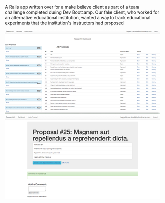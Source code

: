 
A Rails app written over for a make believe client as part of a team challenge completed during Dev Bootcamp. Our fake client, who worked for an alternative educational institution, wanted a way to track educational experiments that the institution's instructors had proposed

![Screenshot_1](screenshot1.png)
![Screenshot_2](screenshot2.png)
